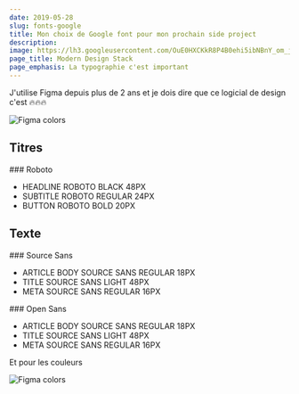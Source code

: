 ```yaml
---
date: 2019-05-28
slug: fonts-google
title: Mon choix de Google font pour mon prochain side project
description:
image: https://lh3.googleusercontent.com/OuE0HXCKkR8P4B0ehi5ibNBnY_om_jPequ3-wNtfb7AQYI2-weP6hnhRKfHywX1-5PEARpAEblOjqWVXl3gnuRwOanDwLFyBdpC9CF1fJ3rwxz_KRL_1qG55HzVLeF9hHjWSqnznpQmWaQ3lx_5xLj09hOTTsvGdaTgN4TbhXu8eECX2UPQbRZqnj6DPfHMKujNZo0U8kbQOAfmi74mpEG9vJIWn7DKLj_z6uac3EuNy89E_jay5NceZNsJTLjTzhZ0z1m2MbmOdNAE4r9TgbNUtunuZjyIFBkjJJ1gpmZaug5HPSHiva7PG7ka78FwJQuBkWAsBA7jYM-K296m5uC-e1oCd1Hf4SZzSq2mHVS0KA6odqbgQbGHzpf9dXMznH8xMI6hIneTfMBIczOnOd4rsVoiCb32T7gxMjAXKwmKHRakzUopVshk8whoi6rocaQsy5otJ7okkg6YSGDfzUBdhXyB3Q-5g9aXKMfymW5rV9F0P-OhDORo0B-DO11kvLRcC65O5lGdsZvtCrPJ8NmIaZJCGyL_ULRhcWW9oNoj5PFKmIPeIKFK0NvQW-93pEqNVXpg3bVgyNtXZHLgJ1irS5pW0EhKkVVxMHEE7=w1024-h512-no
page_title: Modern Design Stack
page_emphasis: La typographie c'est important
---
```


J'utilise Figma depuis plus de 2 ans et je dois dire que ce logicial de design c'est 🔥🔥🔥

![Figma colors](blog/2019/Colors3.png?raw=true)

## Titres

### Roboto

- HEADLINE ROBOTO BLACK 48PX
- SUBTITLE ROBOTO REGULAR 24PX
- BUTTON ROBOTO BOLD 20PX

## Texte

### Source Sans

- ARTICLE BODY SOURCE SANS REGULAR 18PX
- TITLE SOURCE SANS LIGHT 48PX
- META SOURCE SANS REGULAR 16PX

### Open Sans

- ARTICLE BODY SOURCE SANS REGULAR 18PX
- TITLE SOURCE SANS LIGHT 48PX
- META SOURCE SANS REGULAR 16PX

Et pour les couleurs

![Figma colors](blog/2019/Colors.png?raw=true)
